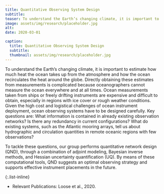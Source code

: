 ```yaml
---
title: Quantitative Observing System Design
subtitle:   
teaser: To understand the Earth’s changing climate, it is important to estimate how much heat the ocean takes up from the atmosphere and how the ocean recirculates the heat around the globe. Directly obtaining these estimates from measurements is complicated because oceanographers cannot measure the ocean everywhere and at all times ...
image: assets/img/research/placeholder.jpg
alt: 
date: 2020-03-01

caption:
  title: Quantitative Observing System Design
  subtitle: 
  thumbnail: assets/img/research/placeholder.jpg
---
```


To understand the Earth’s changing climate, it is important to estimate how much heat the ocean takes up from the atmosphere and how the ocean recirculates the heat around the globe. Directly obtaining these estimates from measurements is complicated because oceanographers cannot measure the ocean everywhere and at all times. Ocean measurements taken from ships or freely drifting instruments are expensive and difficult to obtain, especially in regions with ice cover or rough weather conditions. Given the high cost and logistical challenges of ocean instrument deployment, ocean observing systems have to be designed carefully. Key questions are: What information is contained in already existing observation networks? Is there any redundancy in current configurations? What do existing systems, such as the Atlantic mooring arrays, tell us about hydrographic and circulation quantities in remote oceanic regions with few observations?

To tackle these questions, our group performs quantitative network design (QND), through a combination of adjoint modeling, Bayesian inverse methods, and Hessian uncertainty quantification (UQ). By means of these computational tools, QND suggests an optimal observing strategy and supports effective instrument placements in the future.


{:.list-inline}
- Relevant Publications: Loose et al., 2020.
